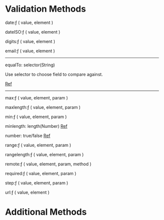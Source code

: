 # Validation Methods
date:ƒ ( value, element )

dateISO:ƒ ( value, element )

digits:ƒ ( value, element )

email:ƒ ( value, element )

--- 

equalTo: selector(String)

Use selector to choose field to compare against.

[Ref](https://jqueryvalidation.org/equalTo-method/)

---

max:ƒ ( value, element, param )

maxlength:ƒ ( value, element, param )

min:ƒ ( value, element, param )

minlength: length(Number)
[Ref](https://jqueryvalidation.org/minlength-method/)

number: true/false [Ref](https://jqueryvalidation.org/number-method/)

range:ƒ ( value, element, param )

rangelength:ƒ ( value, element, param )

remote:ƒ ( value, element, param, method )

required:ƒ ( value, element, param )

step:ƒ ( value, element, param )

url:ƒ ( value, element )

# Additional Methods
